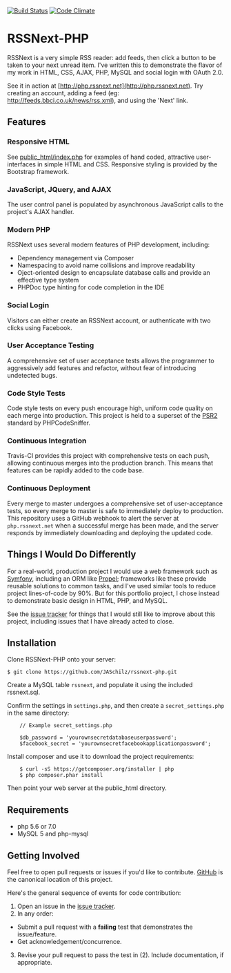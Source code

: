 [![Build Status](https://travis-ci.org/JASchilz/RSSNext-PHP.svg?branch=master)](https://travis-ci.org/JASchilz/RSSNext-PHP)
[![Code Climate](https://codeclimate.com/github/JASchilz/RSSNext-PHP/badges/gpa.svg)](https://codeclimate.com/github/JASchilz/RSSNext-PHP)


RSSNext-PHP
===========

RSSNext is a very simple RSS reader: add feeds, then click a button to be taken to your next unread item. I've written this to demonstrate the flavor of my work in HTML, CSS, AJAX, PHP, MySQL and social login with OAuth 2.0.

See it in action at [http://php.rssnext.net](http://php.rssnext.net). Try creating an account, adding a feed (eg: http://feeds.bbci.co.uk/news/rss.xml), and using the 'Next' link.

Features
--------

### Responsive HTML

See [public_html/index.php](public_html/index.php) for examples of hand coded, attractive user-interfaces in simple HTML and CSS. Responsive styling is provided by the Bootstrap framework.

### JavaScript, JQuery, and AJAX

The user control panel is populated by asynchronous JavaScript calls to the project's AJAX handler.

### Modern PHP

RSSNext uses several modern features of PHP development, including:

  * Dependency management via Composer
  * Namespacing to avoid name collisions and improve readability
  * Oject-oriented design to encapsulate database calls and provide an effective type system
  * PHPDoc type hinting for code completion in the IDE

### Social Login

Visitors can either create an RSSNext account, or authenticate with two clicks using Facebook.

### User Acceptance Testing

A comprehensive set of user acceptance tests allows the programmer to aggressively add features and refactor, without fear of introducing undetected bugs.

### Code Style Tests

Code style tests on every push encourage high, uniform code quality on each merge into production. This project is held to a superset of the [PSR2](http://www.php-fig.org/psr/psr-2/) standard by PHPCodeSniffer.

### Continuous Integration

Travis-CI provides this project with comprehensive tests on each push, allowing continuous merges into the production branch. This means that features can be rapidly added to the code base.

### Continuous Deployment

Every merge to master undergoes a comprehensive set of user-acceptance tests, so every merge to master is safe to immediately deploy to production. This repository uses a GitHub webhook to alert the server at `php.rssnext.net` when a successful merge has been made, and the server responds by immediately downloading and deploying the updated code.


Things I Would Do Differently
-----------------------------

For a real-world, production project I would use a web framework such as [Symfony](https://symfony.com/), including an ORM like [Propel](http://propelorm.org/); frameworks like these provide reusable solutions to common tasks, and I've used similar tools to reduce project lines-of-code by 90%. But for this portfolio project, I chose instead to demonstrate basic design in HTML, PHP, and MySQL.

See the [issue tracker](https://github.com/JASchilz/RSSNext-PHP/issues/) for things that I would still like to improve about this project, including issues that I have already acted to close.

Installation
------------

Clone RSSNext-PHP onto your server:

    $ git clone https://github.com/JASchilz/rssnext-php.git
    
Create a MySQL table `rssnext`, and populate it using the included rssnext.sql.

Confirm the settings in `settings.php`, and then create a `secret_settings.php` in the same directory:

```
    // Example secret_settings.php
    
    $db_password = 'yourownsecretdatabaseuserpassword';
    $facebook_secret = 'yourownsecretfacebookapplicationpassword';
```
    
Install composer and use it to download the project requirements:

```
    $ curl -sS https://getcomposer.org/installer | php
    $ php composer.phar install
```

Then point your web server at the public_html directory.


Requirements
------------

* php 5.6 or 7.0
* MySQL 5 and php-mysql


Getting Involved
----------------

Feel free to open pull requests or issues if you'd like to contribute. [GitHub](https://github.com/JASchilz/RSSNext-PHP) is the canonical location of this project.

Here's the general sequence of events for code contribution:

1. Open an issue in the [issue tracker](https://github.com/JASchilz/RSSNext-PHP/issues/).
2. In any order:
  * Submit a pull request with a **failing** test that demonstrates the issue/feature.
  * Get acknowledgement/concurrence.
3. Revise your pull request to pass the test in (2). Include documentation, if appropriate.
